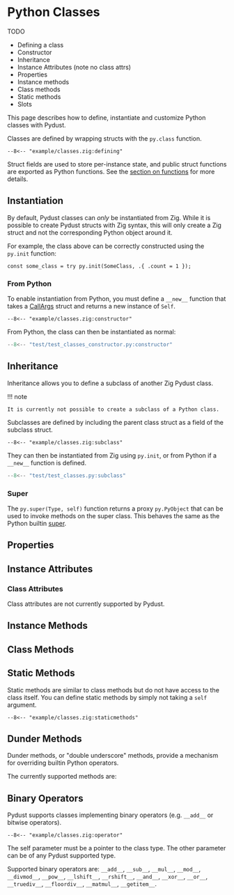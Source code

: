 # Python Classes

TODO

* Defining a class
* Constructor
* Inheritance
* Instance Attributes (note no class attrs)
* Properties
* Instance methods
* Class methods
* Static methods
* Slots

This page describes how to define, instantiate and customize Python classes with Pydust.

Classes are defined by wrapping structs with the `py.class` function.

```zig
--8<-- "example/classes.zig:defining"
```

Struct fields are used to store per-instance state, and public struct functions are exported
as Python functions. See the [section on functions](./functions.md) for more details.

## Instantiation

By default, Pydust classes can _only_ be instantiated from Zig. While it is possible to
create Pydust structs with Zig syntax, this will only create a Zig struct and not the
corresponding Python object around it.

For example, the class above can be correctly constructed using the `py.init` function:

```zig
const some_class = try py.init(SomeClass, .{ .count = 1 });
```

### From Python

To enable instantiation from Python, you must define a `__new__` function
that takes a [CallArgs](./functions.md#call-args) struct and returns a new instance of `Self`.

```zig
--8<-- "example/classes.zig:constructor"
```

From Python, the class can then be instantiated as normal:

```python
--8<-- "test/test_classes_constructor.py:constructor"
```

## Inheritance

Inheritance allows you to define a subclass of another Zig Pydust class.

!!! note

    It is currently not possible to create a subclass of a Python class.

Subclasses are defined by including the parent class struct as a field of the subclass struct.

```zig
--8<-- "example/classes.zig:subclass"
```

They can then be instantiated from Zig using `py.init`, or from Python
if a `__new__` function is defined.

```python
--8<-- "test/test_classes.py:subclass"
```

### Super

The `py.super(Type, self)` function returns a proxy `py.PyObject` that can be used to invoke methods on the super class. This behaves the same as the Python builtin [super](https://docs.python.org/3/library/functions.html#super).

## Properties



## Instance Attributes

### Class Attributes

Class attributes are not currently supported by Pydust.

## Instance Methods

## Class Methods

## Static Methods

Static methods are similar to class methods but do not have access to the class itself. You can define static methods by simply not taking a `self` argument.

```zig
--8<-- "example/classes.zig:staticmethods"
```

## Dunder Methods

Dunder methods, or "double underscore" methods, provide a mechanism for overriding builtin
Python operators.

The currently supported methods are:



## Binary Operators

Pydust supports classes implementing binary operators (e.g. `__add__` or bitwise operators).

```zig
--8<-- "example/classes.zig:operator"
```

The self parameter must be a pointer to the class type. The other parameter can be of any Pydust supported type.

Supported binary operators are: `__add__`, `__sub__`, `__mul__`, `__mod__`, `__divmod__`, `__pow__`,
`__lshift__`, `__rshift__`, `__and__`, `__xor__`, `__or__`, `__truediv__`, `__floordiv__`,
`__matmul__`, `__getitem__`.
